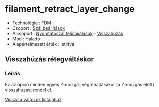 # filament\_retract\_layer\_change

* Technológia : FDM
* Csoport : [Szál beállítások](../filament_settings/filament_settings.md)
* Alcsoport : [Nyomtatószál felülbírálások](filament_retract_layer_change.md) - [Visszahúzás](../filament_settings/filament_settings.md#rétraction)
* Mód : Haladó
* Alapértelmezett érték : letiltva

## Visszahúzás rétegváltáskor

### Leírás

Ez az opció minden egyes Z-mozgás végrehajtásakor \(a Z-mozgás előtt\) visszahúzást rendel el.

[Vissza a változók listájához](/)

